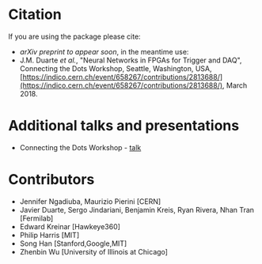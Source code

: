 # Citation

If you are using the package please cite:
   * _arXiv preprint to appear soon_, in the meantime use: 
   * J.M. Duarte _et al._, "Neural Networks in FPGAs for Trigger and DAQ", Connecting the Dots Workshop, Seattle, Washington, USA, [https://indico.cern.ch/event/658267/contributions/2813688/](https://indico.cern.ch/event/658267/contributions/2813688/), March 2018.

# Additional talks and presentations
   * Connecting the Dots Workshop - [talk](https://indico.cern.ch/event/658267/contributions/2813688/)

# Contributors

   * Jennifer Ngadiuba, Maurizio Pierini [CERN]
   * Javier Duarte, Sergo Jindariani, Benjamin Kreis, Ryan Rivera, Nhan Tran [Fermilab]
   * Edward Kreinar [Hawkeye360]
   * Philip Harris [MIT]
   * Song Han [Stanford,Google,MIT]
   * Zhenbin Wu [University of Illinois at Chicago]